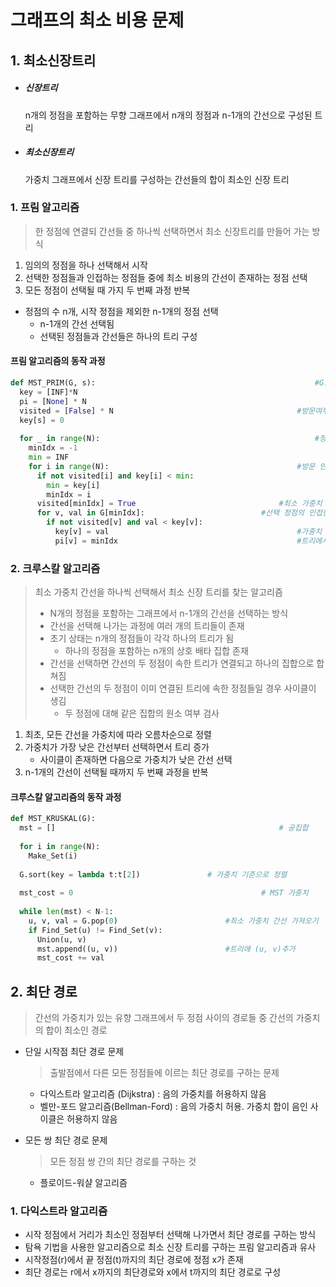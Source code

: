 

# 그래프의 최소 비용 문제

## 1. 최소신장트리

- ##### 신장트리

  n개의 정점을 포함하는 무향 그래프에서 n개의 정점과 n-1개의 간선으로 구성된 트리

- ##### 최소신장트리

  가중치 그래프에서 신장 트리를 구성하는 간선들의 합이 최소인 신장 트리



### 1. 프림 알고리즘

> 한 정점에 연결되 간선들 중 하나씩 선택하면서 최소 신장트리를 만들어 가는 방식

1. 임의의 정점을 하나 선택해서 시작
2. 선택한 정점들과 인접하는 정점들 중에 최소 비용의 간선이 존재하는 정점 선택
3. 모든 정점이 선택될 때 가지 두 번째 과정 반복

- 정점의 수 n개, 시작 정점을 제외한 n-1개의 정점 선택
  - n-1개의 간선 선택됨
  - 선택된 정점들과 간선들은 하나의 트리 구성

#### 프림 알고리즘의 동작 과정

~~~python
def MST_PRIM(G, s):													#G:그래프, s:시작 정점
  key = [INF]*N															#가중치를 무한대로 초기화	
  pi = [None] * N														#트리에서 연결될 부모 정점 초기화
  visited = [False] * N											#방문여부 초기화
  key[s] = 0																#시작 정점의 가중치를 0으로 설정
  
  for _ in range(N):												#정점의 개수만큼 반복
    minIdx = -1
    min = INF
    for i in range(N):											#방문 안한 정점 중 최소 가중치 정점 찾기
      if not visited[i] and key[i] < min:
        min = key[i]
        minIdx = i
      visited[minIdx] = True								#최소 가중치 정점 방문 처리
      for v, val in G[minIdx]:							#선택 정점의 인접한 정점
        if not visited[v] and val < key[v]:
          key[v] = val											#가중치 갱신
          pi[v] = minIdx										#트리에서 연결된 부모 정점
~~~



### 2. 크루스칼 알고리즘

> 최소 가중치 간선을 하나씩 선택해서 최소 신장 트리를 찾는 알고리즘
>
> - N개의 정점을 포함하는 그래프에서 n-1개의 간선을 선택하는 방식
> - 간선을 선택해 나가는 과정에 여러 개의 트리들이 존재
> - 초기 상태는 n개의 정점들이 각각 하나의 트리가 됨
>   -  하나의 정점을 포함하는 n개의 상호 배타 집합 존재
> - 간선을 선택하면 간선의 두 정점이 속한 트리가 연결되고 하나의 집합으로 합쳐짐
> - 선택한 간선의 두 정점이 이미 연결된 트리에 속한 정점들일 경우 사이클이 생김
>   - 두 정점에 대해 같은 집합의 원소 여부 검사

1. 최초, 모든 간선을 가중치에 따라 오름차순으로 정렬
2. 가중치가 가장 낮은 간선부터 선택하면서 트리 증가
   - 사이클이 존재하면 다음으로 가중치가 낮은 간선 선택
3. n-1개의 간선이 선택될 때까지 두 번째 과정을 반복

#### 크루스칼 알고리즘의 동작 과정

~~~python
def MST_KRUSKAL(G):
  mst = []													# 공집합
  
  for i in range(N):
    Make_Set(i)
    
  G.sort(key = lambda t:t[2])				# 가중치 기준으로 정렬
  
  mst_cost = 0											# MST 가중치
  
  while len(mst) < N-1:
    u, v, val = G.pop(0)						#최소 가중치 간선 가져오기
    if Find_Set(u) != Find_Set(v):
      Union(u, v)
      mst.append((u, v))						#트리에 (u, v)추가
      mst_cost += val
~~~



## 2. 최단 경로

> 간선의 가중치가 있는 유향 그래프에서 두 정점 사이의 경로들 중 간선의 가중치의 합이 최소인 경로

- 단일 시작점 최단 경로 문제

  > 출발점에서 다른 모든 정점들에 이르는 최단 경로를 구하는 문제

  - 다익스트라 알고리즘 (Dijkstra) : 음의 가중치를 허용하지 않음
  - 벨만-포드 알고리즘(Bellman-Ford) : 음의 가중치 허용. 가중치 합이 음인 사이클은 허용하지 않음

- 모든 쌍 최단 경로 문제

  > 모든 정점 쌍 간의 최단 경로를 구하는 것

  - 플로이드-워샬 알고리즘

### 1. 다익스트라 알고리즘

- 시작 정점에서 거리가 최소인 정점부터 선택해 나가면서 최단 경로를 구하는 방식
- 탐욕 기법을 사용한 알고리즘으로 최소 신장 트리를 구하는 프림 알고리즘과 유사
- 시작정점(r)에서 끝 정점(t)까지의 최단 경로에 정점 x가 존재
- 최단 경로는 r에서 x까지의 최단경로와 x에서 t까지의 최단 경로로 구성